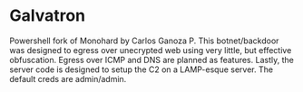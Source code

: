# Galvatron
Powershell fork of Monohard by Carlos Ganoza P.  This botnet/backdoor was designed to egress over unecrypted web using very little, but effective obfuscation.  Egress over ICMP and DNS are planned as features.  Lastly, the server code is designed to setup the C2 on a LAMP-esque server.  The default creds are admin/admin.
